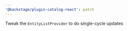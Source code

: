```yaml
---
'@backstage/plugin-catalog-react': patch
---
```


Tweak the `EntityListProvider` to do single-cycle updates
